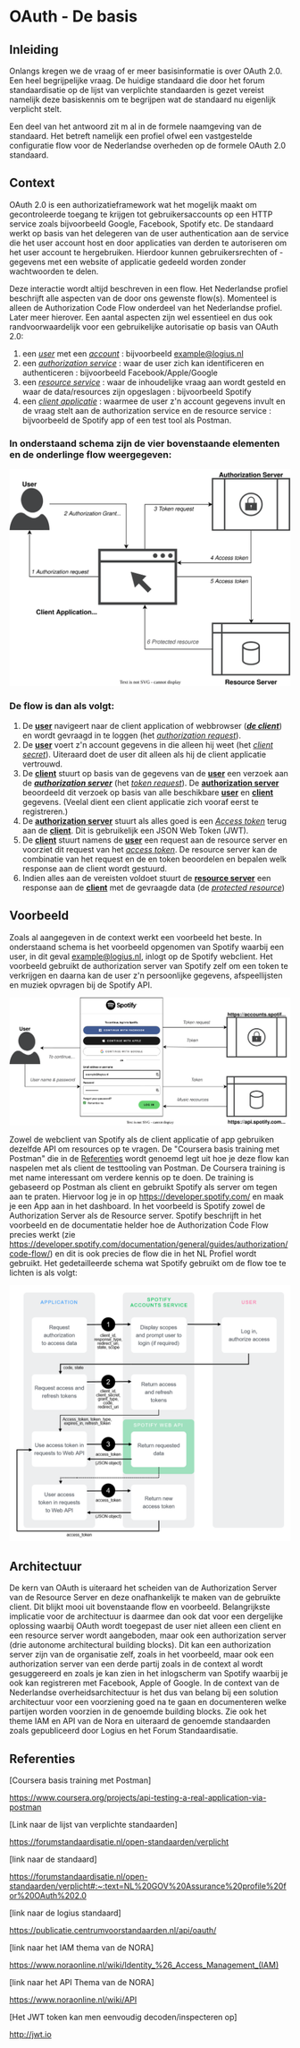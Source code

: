 # OAuth - De basis

## Inleiding

Onlangs kregen we de vraag of er meer basisinformatie is over OAuth 2.0. Een heel begrijpelijke vraag. De huidige standaard die door het forum standaardisatie op de lijst van verplichte standaarden is gezet vereist namelijk deze basiskennis om te begrijpen wat de standaard nu eigenlijk verplicht stelt.

Een deel van het antwoord zit m al in de formele naamgeving van de standaard. Het betreft namelijk een profiel ofwel een vastgestelde configuratie flow voor de Nederlandse overheden op de formele OAuth 2.0 standaard.

## Context

OAuth 2.0 is een authorizatieframework wat het mogelijk maakt om gecontroleerde toegang te krijgen tot gebruikersaccounts op een HTTP service zoals bijvoorbeeld Google, Facebook, Spotify etc. De standaard werkt op basis van het delegeren van de user authentication aan de service die het user account host en door applicaties van derden te autoriseren om het user account te hergebruiken. Hierdoor kunnen gebruikersrechten of -gegevens met een website of applicatie gedeeld worden zonder wachtwoorden te delen.

Deze interactie wordt altijd beschreven in een flow. Het Nederlandse profiel beschrijft alle aspecten van de door ons gewenste flow(s). Momenteel is alleen de Authorization Code Flow onderdeel van het Nederlandse profiel. Later meer hierover. Een aantal aspecten zijn wel essentieel en dus ook randvoorwaardelijk voor een gebruikelijke autorisatie op basis van OAuth 2.0:

1. een <u>*user*</u> met een <u>*account*</u> : bijvoorbeeld example@logius.nl
2. een <u>*authorization service*</u> : waar de user zich kan identificeren en authenticeren : bijvoorbeeld Facebook/Apple/Google
3. een <u>*resource service*</u> : waar de inhoudelijke vraag aan wordt gesteld en waar de data/resources zijn opgeslagen : bijvoorbeeld Spotify
4. een <u>*client applicatie*</u> : waarmee de user z'n account gegevens invult en de vraag stelt aan de authorization service en de resource service : bijvoorbeeld de Spotify app of een test tool als Postman.

### In onderstaand schema zijn de vier bovenstaande elementen en de onderlinge flow weergegeven:

![OAuth-Abstract_Authorization_Code_Flow](./media/OAuth-Abstract_Authorization_Code_Flow.svg)

###  De flow is dan als volgt:

1. De **<u>user</u>** navigeert naar de client application of webbrowser (***<u>de client</u>***) en wordt gevraagd in te loggen (het *<u>authorization request</u>*). 
2. De <u>**user**</u> voert z'n account gegevens in die alleen hij weet (het *<u>client secret</u>*). Uiteraard doet de user dit alleen als hij de client applicatie vertrouwd.
3. De <u>**client**</u> stuurt op basis van de gegevens van de <u>**user**</u> een verzoek aan de <u>***authorization server***</u> (het <u>*token request*</u>). De **<u>authorization server</u>** beoordeeld dit verzoek op basis van alle beschikbare **<u>user</u>** en **<u>client</u>** gegevens. (Veelal dient een client applicatie zich vooraf eerst te registreren.)
4. De <u>**authorization server**</u> stuurt als alles goed is een *<u>Access token</u>* terug aan de **<u>client</u>**. Dit is gebruikelijk een JSON Web Token (JWT).
5. De **<u>client</u>** stuurt namens de **<u>user</u>** een request aan de resource server en voorziet dit request van het <u>*access token*</u>. De resource server kan de combinatie van het request en de en token beoordelen en bepalen welk response aan de client wordt gestuurd.
6. Indien alles aan de vereisten voldoet stuurt de **<u>resource server</u>** een response aan de **<u>client</u>** met de gevraagde data (de <u>*protected resource*</u>)

## Voorbeeld

Zoals al aangegeven in de context werkt een voorbeeld het beste. In onderstaand schema is het voorbeeld opgenomen van Spotify waarbij een user, in dit geval example@logius.nl, inlogt op de Spotify webclient. Het voorbeeld gebruikt de authorization server van Spotify zelf om een token te verkrijgen en daarna kan de user z'n persoonlijke gegevens, afspeellijsten en muziek opvragen bij de Spotify API.

![Spotify_login](./media/OAuth-Authorization_Code_Flow_Example.svg)

Zowel de webclient van Spotify als de client applicatie of app gebruiken dezelfde API om resources op te vragen. De "Coursera basis training met Postman" die in de [Referenties](#Referenties) wordt genoemd legt uit hoe je deze flow kan naspelen met als client de testtooling van Postman. De Coursera training is met name interessant om verdere kennis op te doen. De training is gebaseerd op Postman als client en gebruikt Spotify als server om tegen aan te praten. Hiervoor log je in op https://developer.spotify.com/ en maak je een App aan in het dashboard. In het voorbeeld is Spotify zowel de Authorization Server als de Resource server. Spotify beschrijft in het voorbeeld en de documentatie helder hoe de Authorization Code Flow precies werkt (zie https://developer.spotify.com/documentation/general/guides/authorization/code-flow/) en dit is ook precies de flow die in het NL Profiel wordt gebruikt. Het gedetailleerde schema wat Spotify gebruikt om de flow toe te lichten is als volgt:

![Spotify_Authorization_code_flow](./media/spotify.png)

## Architectuur

De kern van OAuth is uiteraard het scheiden van de Authorization Server van de Resource Server en deze onafhankelijk te maken van de gebruikte client. Dit blijkt mooi uit bovenstaande flow en voorbeeld. Belangrijkste implicatie voor de architectuur is daarmee dan ook dat voor een dergelijke oplossing waarbij OAuth wordt toegepast de user niet alleen een client en een resource server wordt aangeboden, maar ook een authorization server (drie autonome architectural building blocks). Dit kan een authorization server zijn van de organisatie zelf, zoals in het voorbeeld, maar ook een authorization server van een derde partij zoals in de context al wordt gesuggereerd en zoals je kan zien in het inlogscherm van Spotify waarbij je ook kan registreren met Facebook, Apple of Google. In de context van de Nederlandse overheidsarchitectuur is het dus van belang bij een solution architectuur voor een voorziening goed na te gaan en documenteren welke partijen worden voorzien in de genoemde building blocks. Zie ook het theme IAM en API van de Nora en uiteraard de genoemde standaarden zoals gepubliceerd door Logius en het Forum Standaardisatie.

## Referenties

[Coursera basis training met Postman]

https://www.coursera.org/projects/api-testing-a-real-application-via-postman

[Link naar de lijst van verplichte standaarden]

https://forumstandaardisatie.nl/open-standaarden/verplicht

[link naar de standaard]

https://forumstandaardisatie.nl/open-standaarden/verplicht#:~:text=NL%20GOV%20Assurance%20profile%20for%20OAuth%202.0

[link naar de logius standaard]

https://publicatie.centrumvoorstandaarden.nl/api/oauth/

[link naar het IAM thema van de NORA]

https://www.noraonline.nl/wiki/Identity_%26_Access_Management_(IAM)

[link naar het API Thema van de NORA]

https://www.noraonline.nl/wiki/API

[Het JWT token kan  men eenvoudig decoden/inspecteren op]

http://jwt.io

